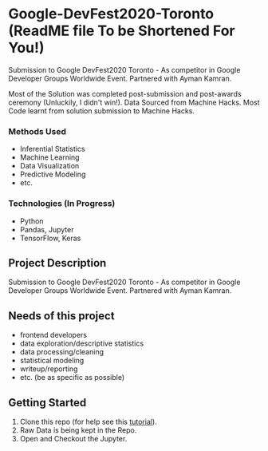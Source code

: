 # Google-DevFest2020-Toronto (ReadME file To be Shortened For You!) 
Submission to Google DevFest2020 Toronto - As competitor in Google Developer Groups Worldwide Event.
Partnered with Ayman Kamran.

Most of the Solution was completed post-submission and post-awards ceremony (Unluckily, I didn't win!).
Data Sourced from Machine Hacks. Most Code learnt from solution submission to Machine Hacks.

### Methods Used
* Inferential Statistics
* Machine Learning
* Data Visualization
* Predictive Modeling
* etc.

### Technologies (In Progress)
* Python
* Pandas, Jupyter
* TensorFlow, Keras

## Project Description
Submission to Google DevFest2020 Toronto - As competitor in Google Developer Groups Worldwide Event.
Partnered with Ayman Kamran.

## Needs of this project

- frontend developers
- data exploration/descriptive statistics
- data processing/cleaning
- statistical modeling
- writeup/reporting
- etc. (be as specific as possible)

## Getting Started

1. Clone this repo (for help see this [tutorial](https://help.github.com/articles/cloning-a-repository/)).
2. Raw Data is being kept in the Repo.
3. Open and Checkout the Jupyter.
